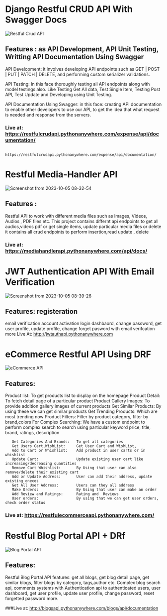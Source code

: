 # Django Restful CRUD API With Swagger Docs
![Restful Crud API](https://github.com/krishnasky821/All-DRF-Restful-APIs/assets/123397686/3f439442-0b72-4605-bf59-e44f49e3f553)


## Features : as API Development, API Unit Testing, Writting API Documentation Using Swagger
API Development: it involves developing API endpoints such as GET | POST | PUT | PATCH | DELETE, and performing custom serializer validations.

API Testing: In this face thoroughly testing all API endpoints along with model testings also. Like Testing Get All data, Test Single Item, Testing Post API, Test Update and Developing using Unit Testing.

API Documentation Using Swagger: in this face: creating API documentation to enable other developers to use our API, to get the idea that what request is needed and response from the servers.

### Live at:  https://restfulcrudapi.pythonanywhere.com/expense/api/documentation/
              https://restfulcrudapi.pythonanywhere.com/expense/api/documentation/

# Restful Media-Handler API

![Screenshot from 2023-10-05 08-32-54](https://github.com/krishnasky821/All-DRF-Restful-APIs/assets/123397686/835d2510-307f-4371-b59d-25143f1a6a4e)



## Features : 
Restful API to work with different media files such as Images, Videos, Audios , PDF files etc. This project contains differnt api endpoints to get all audios,videos pdf or get single items, update particular media files or delete it contains all crud endpoints to perform insertion,read update , delete

### Live at: https://mediahandlerapi.pythonanywhere.com/api/docs/

# JWT Authentication API With Email Verification

![Screenshot from 2023-10-05 08-39-26](https://github.com/krishnasky821/All-DRF-Restful-APIs/assets/123397686/61d10138-294f-4d34-8fd5-8600e9b79cfe)

## Features: registeration  
email verification   account activation   login dashbaord, change password, get user profile, update profile,  change forget pasword with email verifcation more
Live At: http://jwtauthapi.pythonanywhere.com


# eCommerce Restful API Using DRF

![eCommerce API ](https://github.com/krishnasky821/All-DRF-Restful-APIs/assets/123397686/167fbd2a-bf5b-49ce-a2fe-229cc8739b06)


## Features: 
Product list:                To get products list to display on the homepage
       Product Detail:              To fetch detail page of a particular product
       Product Gallery Images:      To provide addition gallery images of current products
       Get Similar Products:        By using these we can get similar products
       Get Trending Products:       Which are most trending now
       Product Filters:             Filter by product category, filter by brand,colors
       For Complex Searching:       We have a custom endpoint to perform complex search to search using particular keyword price, title, brand, ratings, description

       Get Categories And Brands:   To get all categories
       Get Users Cart,WishList:     Get User Cart and WishList,
       Add to Cart or Whishlist:    Add product in user carts or in whishlist
       Update Cart:                 Update existing user cart like increasing/decreasing quantities 
       Remove Cart Whishlist:       By Using that user can also remove/delete their existing cart
       Add or Update Address:       User can add their address, update existing oneces
       Get All User Address:        Users can they all address
       Make Orders:                 By Using that user can make an order
       Add Review and Ratings:      Rating and  Reviews 
       User orders:                 By using that we can get user orders, check order status

### Live at: https://restfulecommerceapi.pythonanywhere.com/

# Restful Blog Portal API + DRf

![Blog Portal API](https://github.com/krishnasky821/All-DRF-Restful-APIs/assets/123397686/27c3a64c-cd40-4527-843d-41c913df381f)

## Features: 
Restful Blog Portal API features: get all blogs, get blog detail page, get similar blogs, filter blogs by category, tags,author etc. Complex blog search api, comments systems with Authentication api to authenticated users, user dashboard, get user profile, update user profile, change password, reset forgetted password more.

###Live at: http://blogsapi.pythonanywhere.com/blogs/api/documentation

